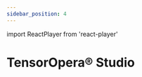 ```yaml
---
sidebar_position: 4
---
```


import ReactPlayer from 'react-player'

# TensorOpera® Studio

<ReactPlayer playing controls url='https://tensoropera-docs.s3.us-west-1.amazonaws.com/studio_introduce.mp4' width="100%" height="528px"/>

